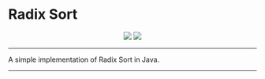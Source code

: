 # Radix Sort
<p align="center">
    <img src="https://img.shields.io/badge/License-MIT-blue.svg" />
    <img src=https://img.shields.io/badge/Made%20with-Java-red.svg />
</p>

---

A simple implementation of Radix Sort in Java.

---
